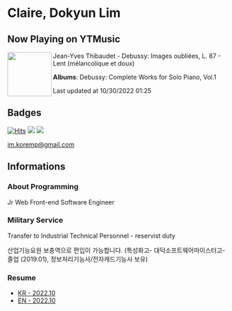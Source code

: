 # Claire, Dokyun Lim

## Now Playing on YTMusic

[<img align="left" width="100" src="https://lh3.googleusercontent.com/F0O6ia2pQjlY032Ns-JcFpc8a_7H5mjqkySd9C56owZxrH0dMF_Xe55n4TuewuIp7pL0t1DrjDbJRRbm">](https://music.youtube.com/watch?v=C9Ib4I2N2zk)

Jean-Yves Thibaudet - Debussy: Images oubliées, L. 87 - Lent (mélancolique et doux)

**Albums**: Debussy: Complete Works for Solo Piano, Vol.1

Last updated at 10/30/2022 01:25

## Badges

[![Hits](https://hits.seeyoufarm.com/api/count/incr/badge.svg?url=https%3A%2F%2Fgithub.com%2Fkoremp%2Fkormep&count_bg=%2379C83D&title_bg=%23555555&icon=&icon_color=%23E7E7E7&title=hits&edge_flat=false)](https://hits.seeyoufarm.com)
<a href="https://dev.to/koremp"><img src="https://img.shields.io/badge/dev.to-0A0A0A?style=for-the-badge&logo=devdotto&logoColor=white"/></a>
<a href="https://www.linkedin.com/in/koremp"><img src="https://img.shields.io/badge/LinkedIn-0077B5?style=flat-square&logo=linkedin&logoColor=white"/></a>

im.koremp@gmail.com

## Informations

### About Programming

Jr Web Front-end Software Engineer

### Military Service

Transfer to Industrial Technical Personnel - reservist duty

산업기능요원 보충역으로 편입이 가능합니다. (특성화고- 대덕소프트웨어마이스터고- 졸업 (2019.01), 정보처리기능사/전자캐드기능사 보유)

### Resume

* [KR - 2022.10](./resume/README.md)
* [EN - 2022.10](./resume/README.en.md)
